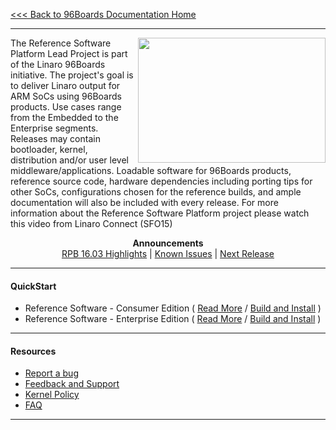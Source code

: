 [<<< Back to 96Boards Documentation Home](https://github.com/96boards/documentation/wiki)

***

<a href="http://connect.linaro.org/resource/sfo15/sfo15-104-the-96boards-software-reference-platform/" target="_blank"><img align="right" src="http://i.imgur.com/UzmaWUD.png" data-canonical-src="http://i.imgur.com/UzmaWUD.png" width="300" height="200" /></a>

The Reference Software Platform Lead Project is part of the Linaro 96Boards initiative. The project's goal is to deliver Linaro output for ARM SoCs using 96Boards products. Use cases range from the Embedded to the Enterprise segments. Releases may contain bootloader, kernel, distribution and/or user level middleware/applications. Loadable software for 96Boards products, reference source code, hardware dependencies including porting tips for other SoCs, configurations chosen for the reference builds, and ample documentation will also be included with every release.
For more information about the Reference Software Platform project please watch this video from Linaro Connect (SFO15)

<p align="center">
  <b>Announcements</b><br>
  <a href="#">RPB 16.03 Highlights</a> |
  <a href="#">Known Issues</a> |
  <a href="#">Next Release</a>
  <br>

***

#### QuickStart

- Reference Software - Consumer Edition ( [Read More]() / [Build and Install](https://github.com/96boards/documentation/wiki/Reference-Platform-CE-Home) )
- Reference Software - Enterprise Edition ( [Read More]() / [Build and Install](https://github.com/96boards/documentation/wiki/Reference-Platform-EE-Home) )

***

#### Resources

- [Report a bug](https://github.com/96boards/documentation/wiki/Reference-Platform-bugs)
- [Feedback and Support](https://github.com/96boards/documentation/wiki/Reference-Platform-Feedback-and-Support)
- [Kernel Policy](https://github.com/96boards/documentation/wiki/RP-Kernel-Policy)
- [FAQ](https://github.com/96boards/documentation/wiki/Reference-Platform-FAQ)

***